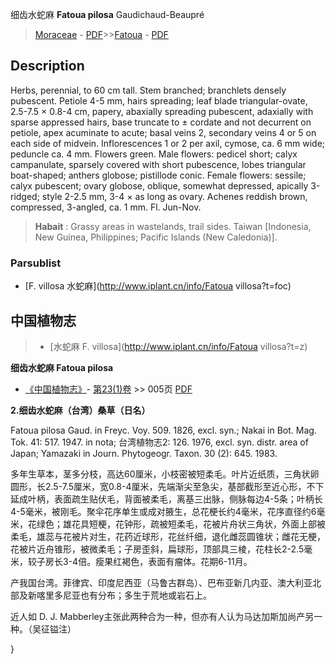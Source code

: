 细齿水蛇麻 **Fatoua pilosa** Gaudichaud-Beaupré

> [Moraceae](http://www.iplant.cn/info/Moraceae?t=foc) - [PDF](http://www.iplant.cn/foc/pdf/Moraceae.pdf)>>[Fatoua](http://www.iplant.cn/info/Fatoua?t=foc) - [PDF](http://www.iplant.cn/foc/pdf/Fatoua.pdf)

## Description

Herbs, perennial, to 60 cm tall. Stem branched; branchlets densely pubescent. Petiole 4-5 mm, hairs spreading; leaf blade triangular-ovate, 2.5-7.5 × 0.8-4 cm, papery, abaxially spreading pubescent, adaxially with sparse appressed hairs, base truncate to ± cordate and not decurrent on petiole, apex acuminate to acute; basal veins 2, secondary veins 4 or 5 on each side of midvein. Inflorescences 1 or 2 per axil, cymose, ca. 6 mm wide; peduncle ca. 4 mm. Flowers green. Male flowers: pedicel short; calyx campanulate, sparsely covered with short pubescence, lobes triangular boat-shaped; anthers globose; pistillode conic. Female flowers: sessile; calyx pubescent; ovary globose, oblique, somewhat depressed, apically 3-ridged; style 2-2.5 mm, 3-4 × as long as ovary. Achenes reddish brown, compressed, 3-angled, ca. 1 mm. Fl. Jun-Nov.


> **Habait** : 
> Grassy areas in wastelands, trail sides. Taiwan [Indonesia, New Guinea, Philippines; Pacific Islands (New Caledonia)].



### Parsublist

* [F.  villosa  水蛇麻](http://www.iplant.cn/info/Fatoua villosa?t=foc)

## 中国植物志

> * [水蛇麻  F.  villosa](http://www.iplant.cn/info/Fatoua villosa?t=z)


**细齿水蛇麻 Fatoua pilosa**

* [《中国植物志》](http://www.iplant.cn/frps)- [第23(1)卷](http://www.iplant.cn/frps/vol/23(1)) >> 005页 [PDF](http://www.iplant.cn/frps/pdf/23(1)/005.pdf)


**2.细齿水蛇麻（台湾）桑草（日名）**

Fatoua pilosa Gaud. in Freyc. Voy. 509. 1826, excl. syn.; Nakai in Bot. Mag. Tok. 41: 517. 1947. in nota; 台湾植物志2: 126. 1976, excl. syn. distr. area of Japan; Yamazaki in Journ. Phytogeogr. Taxon. 30 (2): 645. 1983.

多年生草本，茎多分枝，高达60厘米，小枝密被短柔毛。叶片近纸质，三角状卵圆形，长2.5-7.5厘米，宽0.8-4厘米，先端渐尖至急尖，基部截形至近心形，不下延成叶柄，表面疏生贴伏毛，背面被柔毛，离基三出脉，侧脉每边4-5条；叶柄长4-5毫米，被刚毛。聚伞花序单生或成对腋生，总花梗长约4毫米，花序直径约6毫米，花绿色；雄花具短梗，花钟形，疏被短柔毛，花被片舟状三角状，外面上部被柔毛，雄蕊与花被片对生，花药近球形，花丝纤细，退化雌蕊圆锥状；雌花无梗，花被片近舟锥形，被微柔毛；子房歪斜，扁球形，顶部具三棱，花柱长2-2.5毫米，较子房长3-4倍。瘦果红褐色，表面有瘤体。花期6-11月。

产我国台湾。菲律宾、印度尼西亚（马鲁古群岛）、巴布亚新几内亚、澳大利亚北部及新喀里多尼亚也有分布；多生于荒地或岩石上。

近人如 D. J. Mabberley主张此两种合为一种，但亦有人认为马达加斯加尚产另一种。（吴征镒注）



}